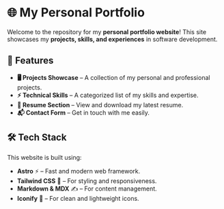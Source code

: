 # 🌐 My Personal Portfolio

Welcome to the repository for my **personal portfolio website**! This site showcases my **projects, skills, and experiences** in software development.

## 🚀 Features

- **🖥️ Projects Showcase** – A collection of my personal and professional projects.
- **⚡ Technical Skills** – A categorized list of my skills and expertise.
- **📄 Resume Section** – View and download my latest resume.
- **📬 Contact Form** – Get in touch with me easily.

## 🛠️ Tech Stack

This website is built using:

- **Astro** ⚡ – Fast and modern web framework.
- **Tailwind CSS** 🎨 – For styling and responsiveness.
- **Markdown & MDX** ✍️ – For content management.
- **Iconify** 🚀 – For clean and lightweight icons.